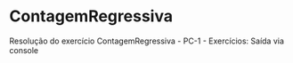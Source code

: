 # ContagemRegressiva
Resolução do exercício ContagemRegressiva - PC-1 - Exercícios: Saída via console
